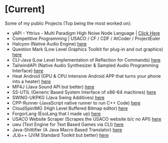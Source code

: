 # [Current]
Some of my public Projects (Top being the most worked on):
- yAPI - Yttrius - Multi Paradigm High Noise Node Language | [Click Here](https://github.com/exoad/yttriusSDK)
- Competitive Programming | USACO / CF / CDF / AtCoder / ProjectEuler
- Halcyon (Native Audio Engine) [here](https://halcyoninae.github.io/.github/)
- Question Mark (Low Level Graphics Toolkit for plug-in and out graphics) [here](https://github.com/exoad/question-mark)
- CLI-Java (Low Level Implementation of Reflection for Commands) [here](https://github.com/exoad/cli-java)
- TailwindAPI (Native Audio Synthesizer & Sampled Audio Programming Interface) [here](https://github.com/halcyoninae/Halcyon)
- Heat Android (GPU & CPU Intensive Android APP that turns your phone into a heater) [here](https://github.com/exoad/HeatApp)
- MP4J (Java Sound API but better) [here](https://github.com/Exoad4JVM/mp4j)
- SS-UTIL (Generic Based System Interface of x86-64 machines) [here](https://github.com/Exoad4JVM/util)
- SWING-UKPKG (Java Swing Additives) [here](https://github.com/Exoad4JVM/uipkg)
- CPP-Runner (JavaScript native runner to run C++ Code) [here](https://github.com/exoad-archive/cpp-runner)
- CloudSpinIMG (High Level Buffered Bitmap editor) [here](https://github.com/exoad-archive/cloudspin)
- ForgorLang (EsoLang that I made up) [here](https://github.com/exoad-archive/forgorremberlang)
- USACO Website Scraper (Scrapes the USACO website b/c no API) [here](https://github.com/exoad/usaco-mashup-bot)
- uwu (Text Engine for Text Based Games via CLI) [here](https://github.com/exoad/uwu)
- Java-Shittifier (A Java Macro Based Translator) [here](https://github.com/exoad/simple-java)
- JLib++ (JVM Standard Toolkit but better) [here](https://github.com/Yttrium-Terminus/jlibxx)
